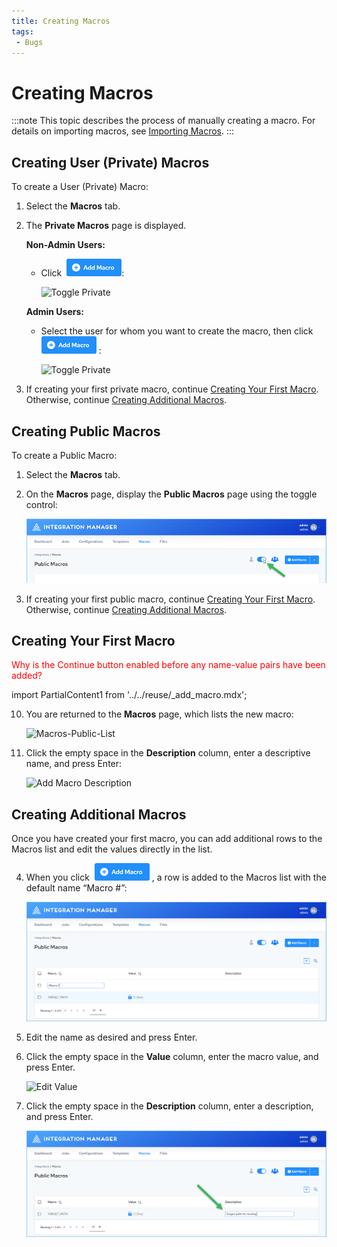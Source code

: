 ```yaml
---
title: Creating Macros
tags:
 - Bugs
---
```

# Creating Macros

:::note
This topic describes the process of manually creating a macro. For details on importing macros, see [Importing Macros](./importing-macros).
:::

## Creating User (Private) Macros

To create a User (Private) Macro:

1. Select the **Macros** tab.
   
2. The **Private Macros** page is displayed.

   **Non-Admin Users:**
   * Click &nbsp;![the Add Macro button](/img/icons/Add-Macro-Button.png):
 
       ![Toggle Private](/img/Private-Macros.png)

   **Admin Users:**
   * Select the user for whom you want to create the macro, then click &nbsp;![the Add Macro button](/img/icons/Add-Macro-Button.png)&nbsp;:

       ![Toggle Private](/img/Private-Macros-Admin.png)
3. If creating your first private macro, continue [Creating Your First Macro](./creating-macros#creating-your-first-macro). Otherwise, continue [Creating Additional Macros](./creating-macros#creating-additional-macros).

## Creating Public Macros

To create a Public Macro:

1. Select the **Macros** tab.
2. On the **Macros** page, display the **Public Macros** page using the toggle control:

    ![Toggle Public](/img/Macros-Public-Toggle.png)
3. If creating your first public macro, continue [Creating Your First Macro](./creating-macros#creating-your-first-macro). Otherwise, continue [Creating Additional Macros](./creating-macros#creating-additional-macros).

## Creating Your First Macro

<font color="red">Why is the Continue button enabled before any name-value pairs have been added?</font>

import PartialContent1 from '../../reuse/_add_macro.mdx';

<PartialContent1 name="add_macro" />

10.  You are returned to the **Macros** page, which lists the new macro:

     ![Macros-Public-List](/img/Macros-Public-List-First.png)

11.  Click the empty space in the **Description** column, enter a descriptive name, and press Enter:
   
     ![Add Macro Description](/img/Add-Macro-Description-First.png)

## Creating Additional Macros

Once you have created your first macro, you can add additional rows to the Macros list and edit the values directly in the list.

4. When you click &nbsp;![the Add Macro button](/img/icons/Add-Macro-Button.png)&nbsp;, a row is added to the Macros list with the default name “Macro #”:

    ![Add Another Macro](/img/Add-Another-Macro.png)

5. Edit the name as desired and press Enter.
6. Click the empty space in the **Value** column, enter the macro value, and press Enter.

    ![Edit Value](/img/Add-Macro-Value.png)

7. Click the empty space in the **Description** column, enter a description, and press Enter.

    ![Edit Description](/img/Add-Macro-Description.png)
